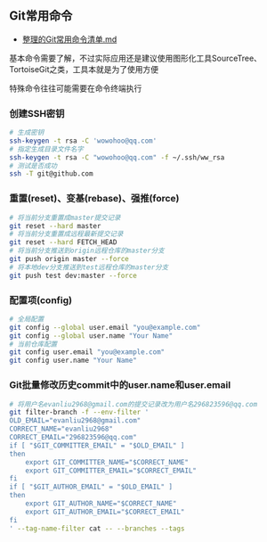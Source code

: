 ## Git常用命令

- [整理的Git常用命令清单.md](https://github.com/jaywcjlove/git-tips)

基本命令需要了解，不过实际应用还是建议使用图形化工具SourceTree、TortoiseGit之类，工具本就是为了使用方便

特殊命令往往可能需要在命令终端执行

### 创建SSH密钥

```bash
# 生成密钥
ssh-keygen -t rsa -C 'wowohoo@qq.com'
# 指定生成目录文件名字
ssh-keygen -t rsa -C "wowohoo@qq.com" -f ~/.ssh/ww_rsa
# 测试是否成功
ssh -T git@github.com
```

### 重置(reset)、变基(rebase)、强推(force)

```bash
# 将当前分支重置成master提交记录
git reset --hard master 
# 将当前分支重置成远程最新提交记录
git reset --hard FETCH_HEAD  
# 将当前分支推送到origin远程仓库的master分支
git push origin master --force 
# 将本地dev分支推送到test远程仓库的master分支
git push test dev:master --force 
```

### 配置项(config)

```bash
# 全局配置
git config --global user.email "you@example.com"
git config --global user.name "Your Name"
# 当前仓库配置
git config user.email "you@example.com"
git config user.name "Your Name"
```

### Git批量修改历史commit中的user.name和user.email

```bash
# 将用户名evanliu2968@gmail.com的提交记录改为用户名296823596@qq.com
git filter-branch -f --env-filter '
OLD_EMAIL="evanliu2968@gmail.com"
CORRECT_NAME="evanliu2968"
CORRECT_EMAIL="296823596@qq.com"
if [ "$GIT_COMMITTER_EMAIL" = "$OLD_EMAIL" ]
then
    export GIT_COMMITTER_NAME="$CORRECT_NAME"
    export GIT_COMMITTER_EMAIL="$CORRECT_EMAIL"
fi
if [ "$GIT_AUTHOR_EMAIL" = "$OLD_EMAIL" ]
then
    export GIT_AUTHOR_NAME="$CORRECT_NAME"
    export GIT_AUTHOR_EMAIL="$CORRECT_EMAIL"
fi
' --tag-name-filter cat -- --branches --tags
```

